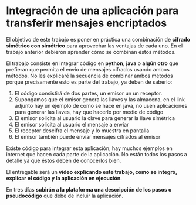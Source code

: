 # Integración de una aplicación para transferir mensajes encriptados

El objetivo de este trabajo es poner en práctica una combinación de **cifrado simétrico con simétrico** para aprovechar las ventajas de cada uno. En el trabajo anterior debieron aprender cómo se combinan éstos métodos.

El trabajo consiste en integrar código en **python**, **java** o **algún otro** que prefieran que permita el envío de mensajes cifrados usando ambos métodos. No les explicaré la secuencia de combinar ambos métodos porque precisamente esto es parte del trabajo, ya deben de saberlo:

1. El código consistirá de dos partes, un emisor un un receptor.
2. Supongamos que el emisor genera las llaves y las almacena, en el link adjunto hay un ejemplo de como se hace en java, no usen aplicaciones para generar las llaves, hay que hacerlo por medio de código
3. El emisor solicita al usuario la clave para generar la llave simétrica
4. El emisor solicita al usuario el mensaje a enviar
5. El receptor descifra el mensaje y lo muestra en pantalla
6. El emisor también puede enviar mensajes cifrados al emisor

Existe código para integrar esta aplicación, hay muchos ejemplos en internet que hacen cada parte de la aplicación. No están todos los pasos a detalle ya que éstos deben de conocerlos bien.

El entregable será un **video explicando este trabajo, como se integró, explicar el código y la aplicación en ejecución**.

En tres días **subirán a la plataforma una descripción de los pasos o pseudocódigo** que debe de incluir la aplicación.